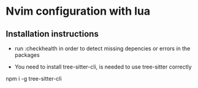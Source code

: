 # Nvim configuration with lua

## Installation instructions

- run :checkhealth in order to detect missing depencies or errors in the packages

- You need to install tree-sitter-cli, is needed to use tree-sitter correctly

npm i -g tree-sitter-cli
